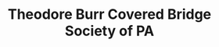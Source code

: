 ---
layout: repo
title: "Theodore Burr Covered Bridge Society of PA"
id: 14355
permalink: repos/14355/
---